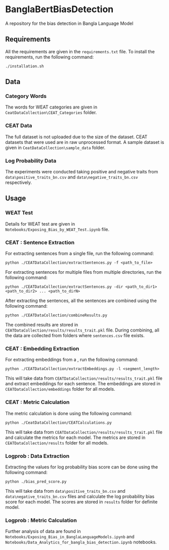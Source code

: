 # BanglaBertBiasDetection
A repository for the bias detection in Bangla Language Model

## Requirements
All the requirements are given in the `requirements.txt` file. To install the requirements, run the following command:
```console
./installation.sh
```

## Data
### Category Words
The words for WEAT categories are given in `CeatDataCollection\CEAT_Categories` folder. 
### CEAT Data
The full dataset is not uploaded due to the size of the dataset. CEAT datasets that were used are in raw unprocessed format. A sample dataset is given in `CeatDataCollection\sample_data` folder. 
### Log Probability Data
The experiments were conducted taking positive and negative traits from `data\positive_traits_bn.csv` and `data\negative_traits_bn.csv` respectively. 

## Usage
### WEAT Test
Details for WEAT test are given in `Notebooks/Exposing_Bias_by_WEAT_Test.ipynb` file.
### CEAT : Sentence Extraction
For extracting sentences from a single file, run the following command:
```
python ./CEATDataCollection/extractSentences.py -f <path_to_file>
```
For extracting sentences for multiple files from multiple directories, run the following command:
```
python ./CEATDataCollection/extractSentences.py -dir <path_to_dir1> <path_to_dir2> ... <path_to_dirN>
```
After extracting the sentences, all the sentences are combined using the following command:
```
python ./CEATDataCollection/combineResults.py
```
The combined results are stored in `CEATDataCollection/results/results_trait.pkl` file. During combining, all the data are collected from folders where `sentences.csv` file exists.
### CEAT : Embedding Extraction
For extracting embeddings from a , run the following command:
```
python ./CEATDataCollection/extractEmbeddings.py -l <segment_length>
```
This will take data from `CEATDataCollection/results/results_trait.pkl` file and extract embeddings for each sentence. The embeddings are stored in `CEATDataCollection/embeddings` folder for all models.
### CEAT : Metric Calculation
The metric calculation is done using the following command:
```
python ./CeatDataCollection/CEATCalculations.py
```
This will take data from `CEATDataCollection/results/results_trait.pkl` file and calculate the metrics for each model. The metrics are stored in `CEATDataCollection/results` folder for all models.
### Logprob : Data Extraction
Extracting the values for log probability bias score can be done using the following command:
```
python ./bias_pred_score.py
```
This will take data from `data\positive_traits_bn.csv` and `data\negative_traits_bn.csv` files and calculate the log probability bias score for each model. The scores are stored in `results` folder for definite model.
### Logprob : Metric Calculation
Further analysis of data are found in `Notebooks/Exposing_Bias_in_BanglaLanguageModels.ipynb` and `Notebooks/Data_Analytics_for_bangla_bias_detection.ipynb` notebooks.

